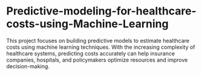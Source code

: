 # Predictive-modeling-for-healthcare-costs-using-Machine-Learning
This project focuses on building predictive models to estimate healthcare costs using machine learning techniques. With the increasing complexity of healthcare systems, predicting costs accurately can help insurance companies, hospitals, and policymakers optimize resources and improve decision-making.
